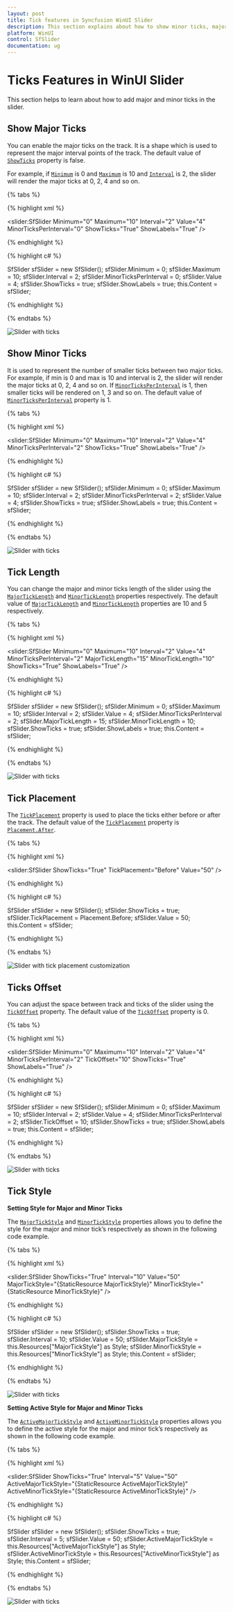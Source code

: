 ```yaml
---
layout: post
title: Tick features in Syncfusion WinUI Slider
description: This section explains about how to show minor ticks, major ticks and how to customize them in the slider.
platform: WinUI
control: SfSlider
documentation: ug
---
```


# Ticks Features in WinUI Slider

This section helps to learn about how to add major and minor ticks in the slider.

## Show Major Ticks

You can enable the major ticks on the track. It is a shape which is used to represent the major interval points of the track. The default value of [`ShowTicks`](https://help.syncfusion.com/cr/winui/Syncfusion.UI.Xaml.Sliders.SliderBase.html#Syncfusion_UI_Xaml_Sliders_SliderBase_ShowTicks) property is false.

For example, if [`Minimum`](https://help.syncfusion.com/cr/winui/Syncfusion.UI.Xaml.Sliders.SliderBase.html#Syncfusion_UI_Xaml_Sliders_SliderBase_Minimum) is 0 and [`Maximum`](https://help.syncfusion.com/cr/winui/Syncfusion.UI.Xaml.Sliders.SliderBase.html#Syncfusion_UI_Xaml_Sliders_SliderBase_Maximum) is 10 and [`Interval`](https://help.syncfusion.com/cr/winui/Syncfusion.UI.Xaml.Sliders.SliderBase.html#Syncfusion_UI_Xaml_Sliders_SliderBase_Interval) is 2, the slider will render the major ticks at 0, 2, 4 and so on.

{% tabs %}

{% highlight xml %}

<slider:SfSlider Minimum="0"
                 Maximum="10"
                 Interval="2"
                 Value="4"
                 MinorTicksPerInterval="0"
                 ShowTicks="True"
                 ShowLabels="True" />

{% endhighlight %}

{% highlight c# %}

SfSlider sfSlider = new SfSlider();
sfSlider.Minimum = 0;
sfSlider.Maximum = 10;
sfSlider.Interval = 2;
sfSlider.MinorTicksPerInterval = 0;
sfSlider.Value = 4;
sfSlider.ShowTicks = true;
sfSlider.ShowLabels = true;
this.Content = sfSlider;

{% endhighlight %}

{% endtabs %}

![Slider with ticks](images/ticks/slider-ticks.png)

## Show Minor Ticks

It is used to represent the number of smaller ticks between two major ticks. For example, if min is 0 and max is 10 and interval is 2, the slider will render the major ticks at 0, 2, 4 and so on. If [`MinorTicksPerInterval`](https://help.syncfusion.com/cr/winui/Syncfusion.UI.Xaml.Sliders.SliderBase.html#Syncfusion_UI_Xaml_Sliders_SliderBase_MinorTicksPerInterval) is 1, then smaller ticks will be rendered on 1, 3 and so on. The default value of [`MinorTicksPerInterval`](https://help.syncfusion.com/cr/winui/Syncfusion.UI.Xaml.Sliders.SliderBase.html#Syncfusion_UI_Xaml_Sliders_SliderBase_MinorTicksPerInterval) property is 1.

{% tabs %}

{% highlight xml %}

<slider:SfSlider Minimum="0"
                 Maximum="10"
                 Interval="2"
                 Value="4"
                 MinorTicksPerInterval="2"
                 ShowTicks="True"
                 ShowLabels="True" />

{% endhighlight %}

{% highlight c# %}

SfSlider sfSlider = new SfSlider();
sfSlider.Minimum = 0;
sfSlider.Maximum = 10;
sfSlider.Interval = 2;
sfSlider.MinorTicksPerInterval = 2;
sfSlider.Value = 4;
sfSlider.ShowTicks = true;
sfSlider.ShowLabels = true;
this.Content = sfSlider;

{% endhighlight %}

{% endtabs %}

![Slider with ticks](images/ticks/slider-minorTicksPerInterval.png)

## Tick Length

You can change the major and minor ticks length of the slider using the [`MajorTickLength`](https://help.syncfusion.com/cr/winui/Syncfusion.UI.Xaml.Sliders.SliderBase.html#Syncfusion_UI_Xaml_Sliders_SliderBase_MajorTickLength) and [`MinorTickLength`](https://help.syncfusion.com/cr/winui/Syncfusion.UI.Xaml.Sliders.SliderBase.html#Syncfusion_UI_Xaml_Sliders_SliderBase_MinorTickLength) properties respectively. The default value of [`MajorTickLength`](https://help.syncfusion.com/cr/winui/Syncfusion.UI.Xaml.Sliders.SliderBase.html#Syncfusion_UI_Xaml_Sliders_SliderBase_MajorTickLength) and [`MinorTickLength`](https://help.syncfusion.com/cr/winui/Syncfusion.UI.Xaml.Sliders.SliderBase.html#Syncfusion_UI_Xaml_Sliders_SliderBase_MinorTickLength) properties are 10 and 5 respectively.

{% tabs %}

{% highlight xml %}

<slider:SfSlider Minimum="0"
                 Maximum="10"
                 Interval="2"
                 Value="4"
                 MinorTicksPerInterval="2"
                 MajorTickLength="15"
                 MinorTickLength="10"
                 ShowTicks="True"
                 ShowLabels="True" />

{% endhighlight %}

{% highlight c# %}

SfSlider sfSlider = new SfSlider();
sfSlider.Minimum = 0;
sfSlider.Maximum = 10;
sfSlider.Interval = 2;
sfSlider.Value = 4;
sfSlider.MinorTicksPerInterval = 2;
sfSlider.MajorTickLength = 15;
sfSlider.MinorTickLength = 10;
sfSlider.ShowTicks = true;
sfSlider.ShowLabels = true;
this.Content = sfSlider;

{% endhighlight %}

{% endtabs %}

![Slider with ticks](images/ticks/slider-majorMinorTickLength.png)

## Tick Placement

The [`TickPlacement`](https://help.syncfusion.com/cr/winui/Syncfusion.UI.Xaml.Sliders.SliderBase.html#Syncfusion_UI_Xaml_Sliders_SliderBase_TickPlacement) property is used to place the ticks either before or after the track. The default value of the [`TickPlacement`](https://help.syncfusion.com/cr/winui/Syncfusion.UI.Xaml.Sliders.SliderBase.html#Syncfusion_UI_Xaml_Sliders_SliderBase_TickPlacement) property is [`Placement.After`](https://help.syncfusion.com/cr/winui/Syncfusion.UI.Xaml.Sliders.Placement.html#Syncfusion_UI_Xaml_Sliders_Placement_After).

{% tabs %}

{% highlight xml %}

<slider:SfSlider ShowTicks="True"
                 TickPlacement="Before"
                 Value="50" />

{% endhighlight %}

{% highlight c# %}

SfSlider sfSlider = new SfSlider();
sfSlider.ShowTicks = true;
sfSlider.TickPlacement = Placement.Before;
sfSlider.Value = 50;
this.Content = sfSlider;

{% endhighlight %}

{% endtabs %}

![Slider with tick placement customization](images/ticks/slider-tickPlacement.png)

## Ticks Offset

You can adjust the space between track and ticks of the slider using the [`TickOffset`](https://help.syncfusion.com/cr/winui/Syncfusion.UI.Xaml.Sliders.SliderBase.html#Syncfusion_UI_Xaml_Sliders_SliderBase_TickOffset) property. The default value of the [`TickOffset`](https://help.syncfusion.com/cr/winui/Syncfusion.UI.Xaml.Sliders.SliderBase.html#Syncfusion_UI_Xaml_Sliders_SliderBase_TickOffset) property is 0.

{% tabs %}

{% highlight xml %}

<slider:SfSlider Minimum="0"
                 Maximum="10"
                 Interval="2"
                 Value="4"
                 MinorTicksPerInterval="2"
                 TickOffset="10"
                 ShowTicks="True"
                 ShowLabels="True" />

{% endhighlight %}

{% highlight c# %}

SfSlider sfSlider = new SfSlider();
sfSlider.Minimum = 0;
sfSlider.Maximum = 10;
sfSlider.Interval = 2;
sfSlider.Value = 4;
sfSlider.MinorTicksPerInterval = 2;
sfSlider.TickOffset = 10;
sfSlider.ShowTicks = true;
sfSlider.ShowLabels = true;
this.Content = sfSlider;

{% endhighlight %}

{% endtabs %}

![Slider with ticks](images/ticks/slider-tickOffset.png)

## Tick Style

**Setting Style for Major and Minor Ticks**

The [`MajorTickStyle`](https://help.syncfusion.com/cr/winui/Syncfusion.UI.Xaml.Sliders.SliderBase.html#Syncfusion_UI_Xaml_Sliders_SliderBase_MajorTickStyle) and [`MinorTickStyle`](https://help.syncfusion.com/cr/winui/Syncfusion.UI.Xaml.Sliders.SliderBase.html#Syncfusion_UI_Xaml_Sliders_SliderBase_MinorTickStyle) properties allows you to define the style for the major and minor tick’s respectively as shown in the following code example.

{% tabs %}

{% highlight xml %}

<Style x:Key="MajorTickStyle"
       TargetType="Line">
    <Setter Property="Stroke"
            Value="Red" />
    <Setter Property="StrokeThickness"
            Value="1.5" />
    <Setter Property="StrokeDashArray"
            Value="1,1" />
</Style>
<Style x:Key="MinorTickStyle"
       TargetType="Line">
    <Setter Property="Stroke"
            Value="Green" />
    <Setter Property="StrokeThickness"
            Value="1.5" />
    <Setter Property="StrokeDashArray"
            Value="1,1" />
</Style>

<slider:SfSlider ShowTicks="True"
                 Interval="10"
                 Value="50"
                 MajorTickStyle="{StaticResource MajorTickStyle}"
                 MinorTickStyle="{StaticResource MinorTickStyle}" />

{% endhighlight %}

{% highlight c# %}

SfSlider sfSlider = new SfSlider();
sfSlider.ShowTicks = true;
sfSlider.Interval = 10;
sfSlider.Value = 50;
sfSlider.MajorTickStyle = this.Resources["MajorTickStyle"] as Style;
sfSlider.MinorTickStyle = this.Resources["MinorTickStyle"] as Style;
this.Content = sfSlider;

{% endhighlight %}

{% endtabs %}

![Slider with ticks](images/ticks/slider-majorMinorTickStyle.png)

**Setting Active Style for Major and Minor Ticks**

The [`ActiveMajorTickStyle`](https://help.syncfusion.com/cr/winui/Syncfusion.UI.Xaml.Sliders.SliderBase.html#Syncfusion_UI_Xaml_Sliders_SliderBase_ActiveMajorTickStyle) and [`ActiveMinorTickStyle`](https://help.syncfusion.com/cr/winui/Syncfusion.UI.Xaml.Sliders.SliderBase.html#Syncfusion_UI_Xaml_Sliders_SliderBase_ActiveMinorTickStyle) properties allows you to define the active style for the major and minor tick’s respectively as shown in the following code example.

{% tabs %}

{% highlight xml %}

<Style x:Key="ActiveMajorTickStyle"
       TargetType="Line">
    <Setter Property="Stroke"
            Value="{ThemeResource SystemAccentColor}" />
    <Setter Property="StrokeThickness"
            Value="1.5" />
</Style>

<Style x:Key="ActiveMinorTickStyle"
       TargetType="Line">
    <Setter Property="Stroke"
            Value="{ThemeResource SystemAccentColor}" />
    <Setter Property="StrokeThickness"
            Value="1" />
</Style>

<slider:SfSlider ShowTicks="True"
                 Interval="5"
                 Value="50"
                 ActiveMajorTickStyle="{StaticResource ActiveMajorTickStyle}"
                 ActiveMinorTickStyle="{StaticResource ActiveMinorTickStyle}" />

{% endhighlight %}

{% highlight c# %}

SfSlider sfSlider = new SfSlider();
sfSlider.ShowTicks = true;
sfSlider.Interval = 5;
sfSlider.Value = 50;
sfSlider.ActiveMajorTickStyle = this.Resources["ActiveMajorTickStyle"] as Style;
sfSlider.ActiveMinorTickStyle = this.Resources["ActiveMinorTickStyle"] as Style;
this.Content = sfSlider;

{% endhighlight %}

{% endtabs %}

![Slider with ticks](images/ticks/slider-activeMajorMinorTickStyle.png)